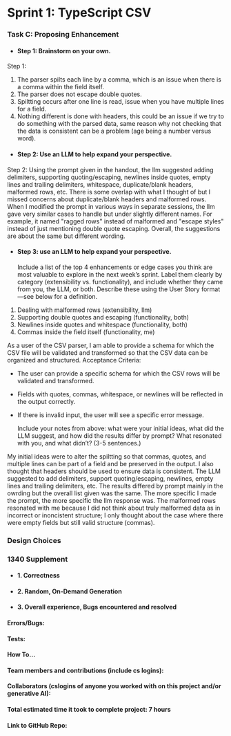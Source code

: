 # Sprint 1: TypeScript CSV

### Task C: Proposing Enhancement

- #### Step 1: Brainstorm on your own.
Step 1: 
1. The parser spilts each line by a comma, which is an issue when there is a comma within the field itself.
2. The parser does not escape double quotes.
3. Spiltting occurs after one line is read, issue when you have multiple lines for a field.
4. Nothing different is done with headers, this could be an issue if we try to do something with the parsed data, same
reason why not checking that the data is consistent can be a problem (age being a number versus word).

- #### Step 2: Use an LLM to help expand your perspective.
Step 2:
Using the prompt given in the handout, the llm suggested adding delimiters, supporting quoting/escaping, 
newlines inside quotes, empty lines and trailing delimiters, whitespace, duplicate/blank headers, malformed rows, etc.
There is some overlap with what I thought of but I missed concerns about duplicate/blank headers and malformed rows.
When I modified the prompt in various ways in separate sessions, the llm gave very similar cases to handle but under slightly
different names. For example, it named "ragged rows" instead of malformed and "escape styles" instead of just mentioning
double quote escaping. Overall, the suggestions are about the same but different wording.

- #### Step 3: use an LLM to help expand your perspective.

    Include a list of the top 4 enhancements or edge cases you think are most valuable to explore in the next week’s sprint. Label them clearly by category (extensibility vs. functionality), and include whether they came from you, the LLM, or both. Describe these using the User Story format—see below for a definition. 

1) Dealing with malformed rows (extensibility, llm)
2) Supporting double quotes and escaping (functionality, both)
3) Newlines inside quotes and whitespace (functionality, both)
4) Commas inside the field itself (functionality, me)

As a user of the CSV parser, I am able to provide a schema for which the CSV file will be validated and transformed so that the CSV data can be organized and structured.
Acceptance Criteria:
- The user can provide a specific schema for which the CSV rows will be validated and transformed.
- Fields with quotes, commas, whitespace, or newlines will be reflected in the output correctly.
- If there is invalid input, the user will see a specific error message. 

    Include your notes from above: what were your initial ideas, what did the LLM suggest, and how did the results differ by prompt? What resonated with you, and what didn’t? (3-5 sentences.) 

My initial ideas were to alter the spiltting so that commas, quotes, and multiple lines can be part of a field and be preserved in the output. I also thought that headers should be used to ensure
data is consistent. The LLM suggested to add delimiters, support quoting/escaping, newlines, empty lines and trailing delimiters, etc. The results differed by prompt mainly in the owrding but the overall list given was the same. The more specific I made the prompt, the more specific the llm response was. The malformed rows resonated with me because I did not think about truly malformed data as in incorrect or inoncistent structure; I only thought about the case where there were empty fields but still valid structure (commas).
### Design Choices

### 1340 Supplement

- #### 1. Correctness

- #### 2. Random, On-Demand Generation

- #### 3. Overall experience, Bugs encountered and resolved
#### Errors/Bugs:
#### Tests:
#### How To…

#### Team members and contributions (include cs logins):

#### Collaborators (cslogins of anyone you worked with on this project and/or generative AI):
#### Total estimated time it took to complete project: 7 hours
#### Link to GitHub Repo:  
